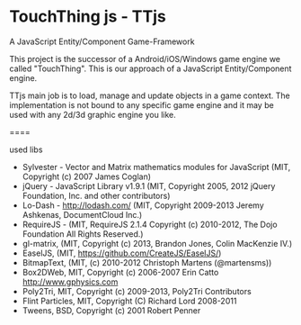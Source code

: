 TouchThing js - TTjs
====

A JavaScript Entity/Component Game-Framework

This project is the successor of a Android/iOS/Windows game engine we called "TouchThing". This is our approach of a JavaScript Entity/Component engine. 

TTjs main job is to load, manage and update objects in a game context. The implementation is not bound to any specific game engine and it may be used with any 2d/3d graphic engine you like. 



====

used libs

* Sylvester - Vector and Matrix mathematics modules for JavaScript (MIT, Copyright (c) 2007 James Coglan)
* jQuery - JavaScript Library v1.9.1 (MIT, Copyright 2005, 2012 jQuery Foundation, Inc. and other contributors)
* Lo-Dash - http://lodash.com/ (MIT, Copyright 2009-2013 Jeremy Ashkenas, DocumentCloud Inc.)
* RequireJS - (MIT, RequireJS 2.1.4 Copyright (c) 2010-2012, The Dojo Foundation All Rights Reserved.)
* gl-matrix, (MIT, Copyright (c) 2013, Brandon Jones, Colin MacKenzie IV.)
* EaselJS, (MIT, https://github.com/CreateJS/EaselJS/)
* BitmapText, (MIT, (c) 2010-2012 Christoph Martens (@martensms))
* Box2DWeb, MIT, Copyright (c) 2006-2007 Erin Catto http://www.gphysics.com
* Poly2Tri, MIT, Copyright (c) 2009-2013, Poly2Tri Contributors
* Flint Particles, MIT, Copyright (C) Richard Lord 2008-2011
* Tweens, BSD, Copyright (c) 2001 Robert Penner